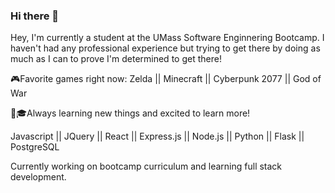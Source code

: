 ### Hi there 👋

Hey, I'm currently a student at the UMass Software Enginnering Bootcamp. I haven't had any professional experience but trying to get there by doing as much as I can to prove I'm determined to get there!

🎮Favorite games right now: Zelda || Minecraft || Cyberpunk 2077 || God of War

🎒🎓Always learning new things and excited to learn more!

Javascript || JQuery || React || Express.js || Node.js || Python || Flask || PostgreSQL

Currently working on bootcamp curriculum and learning full stack development.

